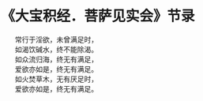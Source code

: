 # 《大宝积经．菩萨见实会》节录
　　常行于淫欲，未曾满足时，  
　　如渴饮碱水，终不能除渴。  
　　如众流归海，终无有满足，  
　　爱欲亦如是，终无有满足。  
　　如火焚草木，无有厌足时，  
　　爱欲亦如是，终无有满足。  